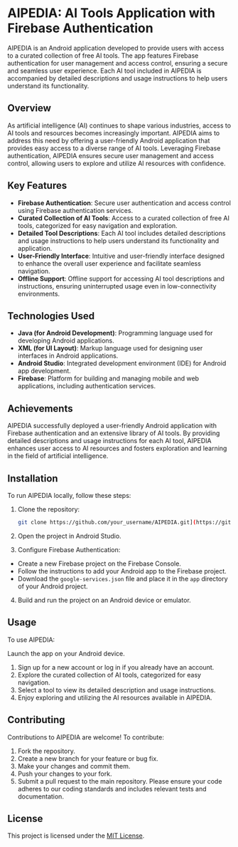 # AIPEDIA: AI Tools Application with Firebase Authentication

AIPEDIA is an Android application developed to provide users with access to a curated collection of free AI tools. The app features Firebase authentication for user management and access control, ensuring a secure and seamless user experience. Each AI tool included in AIPEDIA is accompanied by detailed descriptions and usage instructions to help users understand its functionality.

## Overview

As artificial intelligence (AI) continues to shape various industries, access to AI tools and resources becomes increasingly important. AIPEDIA aims to address this need by offering a user-friendly Android application that provides easy access to a diverse range of AI tools. Leveraging Firebase authentication, AIPEDIA ensures secure user management and access control, allowing users to explore and utilize AI resources with confidence.

## Key Features

- **Firebase Authentication**: Secure user authentication and access control using Firebase authentication services.
- **Curated Collection of AI Tools**: Access to a curated collection of free AI tools, categorized for easy navigation and exploration.
- **Detailed Tool Descriptions**: Each AI tool includes detailed descriptions and usage instructions to help users understand its functionality and application.
- **User-Friendly Interface**: Intuitive and user-friendly interface designed to enhance the overall user experience and facilitate seamless navigation.
- **Offline Support**: Offline support for accessing AI tool descriptions and instructions, ensuring uninterrupted usage even in low-connectivity environments.

## Technologies Used

- **Java (for Android Development)**: Programming language used for developing Android applications.
- **XML (for UI Layout)**: Markup language used for designing user interfaces in Android applications.
- **Android Studio**: Integrated development environment (IDE) for Android app development.
- **Firebase**: Platform for building and managing mobile and web applications, including authentication services.

## Achievements

AIPEDIA successfully deployed a user-friendly Android application with Firebase authentication and an extensive library of AI tools. By providing detailed descriptions and usage instructions for each AI tool, AIPEDIA enhances user access to AI resources and fosters exploration and learning in the field of artificial intelligence.

## Installation

To run AIPEDIA locally, follow these steps:

1. Clone the repository:
   ```sh
   git clone https://github.com/your_username/AIPEDIA.git](https://github.com/Sinchan1717/AI_Pedia-an-android-app.git
   
2. Open the project in Android Studio.

3. Configure Firebase Authentication:

* Create a new Firebase project on the Firebase Console.
* Follow the instructions to add your Android app to the Firebase project.
* Download the `google-services.json` file and place it in the `app` directory of your Android project.
  
4. Build and run the project on an Android device or emulator.

## Usage
To use AIPEDIA:

Launch the app on your Android device.
1. Sign up for a new account or log in if you already have an account.
2. Explore the curated collection of AI tools, categorized for easy navigation.
3. Select a tool to view its detailed description and usage instructions.
4. Enjoy exploring and utilizing the AI resources available in AIPEDIA.

## Contributing
Contributions to AIPEDIA are welcome! To contribute:

1. Fork the repository.
2. Create a new branch for your feature or bug fix.
3. Make your changes and commit them.
4. Push your changes to your fork.
5. Submit a pull request to the main repository.
Please ensure your code adheres to our coding standards and includes relevant tests and documentation.

## License

This project is licensed under the [MIT License](LICENSE).
